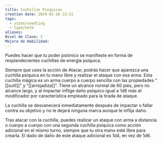 ```yaml
---
title: Cuchillas Psíquicas
creation date: 2024-02-16 23:11
tags:
  - state/seedling
  - type/note
aliases: 
Nivel de Clase: 3
Mejora de Habilidad:
---
```

Puedes hacer que tu poder psiónico se manifieste en forma de resplandecientes cuchillas de energía psíquica. 

Siempre que uses la acción de Atacar, podrás hacer que aparezca una cuchilla psíquica en tu mano libre y realizar el ataque con esa arma. Esta cuchilla mágica es un arma cuerpo a cuerpo sencilla con las propiedades "[[sutil]]" y "[[arrojadiza]]". Tiene un alcance normal de 60 pies, pero no alcance largo, y al impactar inflige daño psíquico igual a 1d6 más el modificador por característica empleado para la tirada de ataque.

La cuchilla se desvanecerá inmediatamente después de impactar o fallar contra su objetivo y no le
dejará ninguna marca aunque le inflija daño.

Tras atacar con la cuchilla, puedes realizar un ataque con arma a distancia o cuerpo a cuerpo con
una segunda cuchilla psíquica como acción adicional en el mismo turno, siempre que tu otra mano
esté libre para crearla. El dado de daño de este ataque adicional es 1d4, en vez de 1d6.

